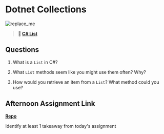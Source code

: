 # Dotnet Collections

![replace_me](https://codeworks.blob.core.windows.net/public/assets/img/illustrations/placeholder.svg)

> **📖 [C# List](https://codeworksacademy.com/fs-student-guide/resources/wk10/02-List-Methods)**

## Questions

1. What is a `List` in C#?

2. What `List` methods seem like you might use them often? Why?

3. How would you retrieve an item from a `List`? What method could you use?

## Afternoon Assignment Link

**[Repo](https://github.com/rodrirene/<ASSIGNMENT_REPO>)**

Identify at least 1 takeaway from today's assignment
